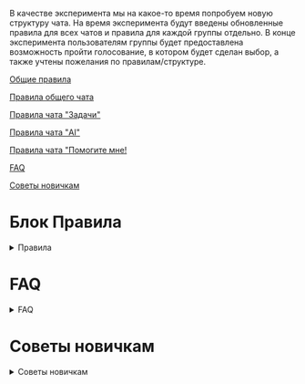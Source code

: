 В качестве эксперимента мы на какое-то время попробуем новую структуру чата. На время эксперимента будут введены обновленные правила для всех чатов и правила для каждой группы отдельно. В конце эксперимента пользователям группы будет предоставлена возможность пройти голосование, в котором будет сделан выбор, а также учтены пожелания по правилам/структуре.

[Общие правила](#main-rules)

[Правила общего чата](#general-rules-chat) 

[Правила чата "Задачи"](#rules-task-chat)  

[Правила чата "AI"](#chatgpt-hate-place) 

[Правила чата "Помогите мне!](#rules-help-me) 

[FAQ](#faq) 

[Советы новичкам](#tips) 
  
# Блок Правила
<details>
  <summary id="main-rules">Правила</summary>
  <details>
  <summary>Общие правила</summary>
  
1. Прочтите "FAQ Как стать программистом" и блок "Советы". Задавать вопросы по ним можно, но игнорирование прочтения, когда вас просят с ними ознакомиться, приравнивается к оскорблению;
2. Запрещены спам, оскорбления, реклама курсов, каналов, групп, сайтов, долгий оффтоп не по теме (легкий оффтоп разрешен);
3. Проявляйте уважение к тем, кому вы даете совет, и тем, кто дает совет вам. Если вы не поняли ответ/вопрос, укажите конкретно, что вам не понятно;
4. Проявляйте уважение к новичкам. Если нечего ответить или хочется посмеяться над новичком, лучше ничего не отвечать. Но это не значит, что, если вам не понравился ответ, это не уважение к вам;
5. Относитесь с уважением к мнению других участников и не провоцируйте конфликты;
6. Размещайте сообщения только на тему чата и не засоряйте его несвязанными сообщениями. Особенно касается сообщений, связанных с AI, не в чате AI
7. Мат не запрещен, но, пожалуйста, старайтесь не использовать его постоянно;
8. Сексизм, расизм и другие проявления ненависти на основании чего бы то ни было запрещены - сразу получите бан;
9. Эйджизм крайне нежелателен: не надо думать, что человек на 10 лет младше точно глупее вас, старайтесь не апеллировать к возрасту;
10. Запрещено любое нарушение законодательства стран СНГ, включая публикацию пиратского контента, например, книг, аудиозаписей, видеоматериалов курсов;
11. Запрещено делать фотографии экрана, чтобы что-то показать (исключительные обстоятельства обязательно должны быть указаны вами).

</details>
 <details>
  <summary id="general-rules-chat">Правила общего чата</summary>
  
1. В группе действуют все общие правила;
2. Запрещено продвигать/продолжать темы, которые относятся к другим чатам; 

  </details>
  
   <details>
  <summary id="rules-task-chat">Правила чата "Задачи" </summary>
  
1. Это не чат с решениями ваших задач, с которыми вы столкнулись;
2. В группе действуют все общие правила;
3. В чате запрещены любые другие задачи кроме задач, которые решаются участниками чата;
4. В группе раз в день/неделю (зависит от участников) предлагается решать конкретную задачу из codewars/leetcode. Задачи предлагаются пользователями;
5. В чате запрещено давать сразу готовые ответы кодом, но если человек близок - направить его не является нарушением.

  </details>
  
   <details>
  <summary id="chatgpt-hate-place" >Правила чата "AI"</summary>

1. В группе действуют все общие правила;
2. В чате можете обсуждать все, что связано с ИИ/Языковыми моделями/etc, включая: "Завтра все программисты будут не нужны", "Как сделать свой chatGPT" и т.д.

  </details>
 <details>
  <summary id="rules-help-me">Правила чата "Помогите мне!" </summary>
  
1. Это чат с проблемами ваших задач, с которыми вы столкнулись;
2. Пожалуйста - задавайте вопрос максимально подробно, это не чат экстрасенсов;
3. За вас никто не обязан написать код. За вас никто не обязан решать задачи.
4. В группе действуют все общие правила;
5. Готовые решения или ответы от chatGPT(или другой модели) - строго запрещенны;

  </details>
</details>

# FAQ
<details>
  <summary id="faq">FAQ</summary>
  <a href="FAQ.md">FAQ</a>
</details>


# Советы новичкам
<details>
  <summary id="tips">Советы новичкам</summary>
  <a href="tips.md">Советы</a>
</details>
